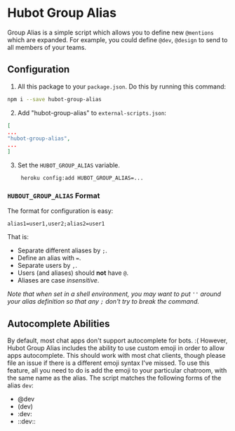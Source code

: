 # Hubot Group Alias

Group Alias is a simple script which allows you to define new `@mentions` which are expanded. For example, you could define `@dev`, `@design` to send to all members of your teams.

## Configuration
1. All this package to your `package.json`. Do this by running this command:
```sh
npm i --save hubot-group-alias
```

2. Add "hubot-group-alias" to `external-scripts.json`:
```json
[
...
"hubot-group-alias",
...
]
```
3. Set the `HUBOT_GROUP_ALIAS` variable.

        heroku config:add HUBOT_GROUP_ALIAS=...

###   `HUBOUT_GROUP_ALIAS` Format
The format for configuration is easy:

    alias1=user1,user2;alias2=user1

That is:

* Separate different aliases by `;`.
* Define an alias with `=`.
* Separate users by `,`.
* Users (and aliases) should __not__ have `@`.
* Aliases are case *insensitive*.

*Note that when set in a shell environment, you may want to put `''` around your alias definition so that any `;` don't try to break the command.*

## Autocomplete Abilities
By default, most chat apps don't support autocomplete for bots. :(
However, Hubot Group Alias includes the ability to use custom emoji in order to allow apps autocomplete. This should work with most chat clients, though please file an issue if there is a different emoji syntax I've missed. To use this feature, all you need to do is add the emoji to your particular chatroom, with the same name as the alias. 
The script matches the following forms of the alias `dev`:

* @dev
* (dev)
* :dev:
* ::dev::

